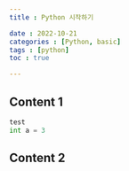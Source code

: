 ```yaml
---
title : Python 시작하기

date : 2022-10-21
categories : [Python, basic]
tags : [python]
toc : true

---
```


## Content 1
```python
test
int a = 3
```
## Content 2

